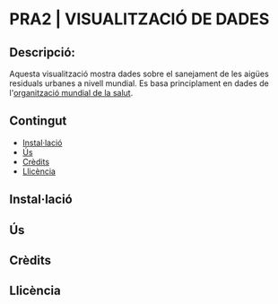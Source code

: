 # PRA2 | VISUALITZACIÓ DE DADES

## Descripció:

Aquesta visualització mostra dades sobre el sanejament de les aigües residuals urbanes a nivell mundial. Es basa principlament en dades de l'[organització mundial de la salut](https://washdata.org/data/downloads#WLD).

## Contingut

- [Instal·lació](#instal·lació)
- [Ús](#ús)
- [Crèdits](#credits)
- [Llicència](#llicència)


## Instal·lació

## Ús

## Crèdits

## Llicència
